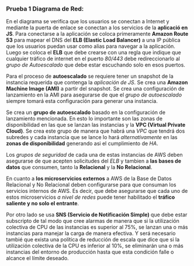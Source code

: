 ### Prueba 1 Diagrama de Red:

En el diagrama se verifica que los usuarios se conectan a Internet y mediante la puerta de enlace se conectan a los servicios de la **aplicació en JS**. Para conectarse a la aplicación se coloca primeramente **Amazon Route 53** para mapear el DNS del **ELB (Elastic Load Balancer)** a una IP pública que los usuarios puedan usar como alias para navegar a la aplicación. Luego se coloca el **ELB** que debe crearse con una regla que indique  que cualquier tráfico de internet en el puerto *80/443* debe redireccionarlo al *grupo de Autoescalado* que debe estar escuchando solo en esos puertos.

Para el proceso de **autoescalado** se requiere tener un snapshot de la instancia requerida que contenga la *aplicación de JS*. Se crea una **Amazon Machine Image (AMI)** a partir del snapshot. Se crea una configuración de lanzamiento en la AMI para asegurarse de que el *grupo de autoescalado* siempre tomará esta configuración para generar una instancia.

Se crea un **grupo de autoescalado** basado en la configuración de lanzamiento mencionada. En esto lo importante son las zonas de disponibilidad en las que se lanzan las instancias y la **VPC (Virtual Private Cloud)**. Se crea este grupo de manera que habrá una *VPC* que tendrá dos subredes y cada instancia que se lance lo hará *alternativamente* en las **zonas de disponibilidad** generando asi el cumplimiento de *HA*.

Los *grupos de seguridad* de cada una de estas instancias de AWS deben asegurarse de que acepten solicitudes del *ELB* y tambien a **las bases de datos** que consumen, tanto la **Relacional** y la **No Relacional**.

En cuanto a **los microservicios externos** a AWS de la Base de Datos Relacional y No Relacional deben configurarse para que consuman los servicios internos de AWS. Es decir, que debe asegurarse que cada uno de estos microservicios *a nivel de redes* puede tener habilitado el **tráfico saliente y no solo el entrante**.

Por otro lado se usa **SNS (Servicio de Notificación Simple)** que debe estar subscripto de tal modo que cree alarmas de manera que si la utilización colectiva de CPU de las instancias es superior al 75%, se lanzan una o más instancias para manejar la carga de manera efectiva. Y será necesario tambié que exista una política de reducción de escala que dice que si la utilización colectiva de la CPU es inferior al 10%, se eliminarán una o más instancias del entorno de producción hasta que esta condición falle o alcance el límite deseado.

